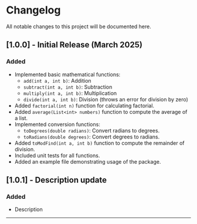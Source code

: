 # Changelog

All notable changes to this project will be documented here.

## [1.0.0] - Initial Release (March 2025)
### Added
- Implemented basic mathematical functions:
  - `add(int a, int b)`: Addition
  - `subtract(int a, int b)`: Subtraction
  - `multiply(int a, int b)`: Multiplication
  - `divide(int a, int b)`: Division (throws an error for division by zero)
- Added `factorial(int n)` function for calculating factorial.
- Added `average(List<int> numbers)` function to compute the average of a list.
- Implemented conversion functions:
  - `toDegrees(double radians)`: Convert radians to degrees.
  - `toRadians(double degrees)`: Convert degrees to radians.
- Added `toModFind(int a, int b)` function to compute the remainder of division.
- Included unit tests for all functions.
- Added an example file demonstrating usage of the package.

## [1.0.1] - Description update
### Added
- Description

---
